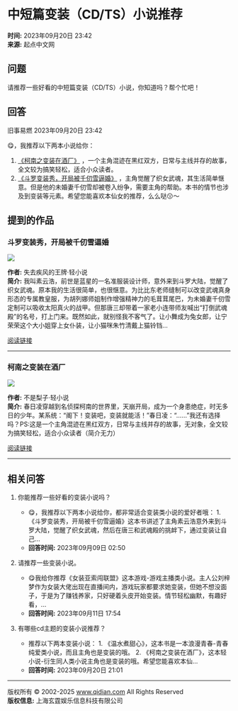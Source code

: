 # 中短篇变装（CD/TS）小说推荐

**时间:** 2023年09月20日 23:42  
**来源:** 起点中文网

## 问题
请推荐一些好看的中短篇变装（CD/TS）小说，你知道吗？帮个忙吧！

## 回答
旧事易燃 2023年09月20日 23:42

😋，我推荐以下两本小说给你： 
1. [《柯南之变装在酒厂》](/book/1032672121/) ，一个主角混迹在黑红双方，日常与主线并存的故事，全文较为搞笑轻松，适合小众读者。
2. [《斗罗变装秀，开局被千仞雪逼婚》](/book/1035585231/) ，主角觉醒了织女武魂，其生活简单惬意。但是他的未婚妻千仞雪却被卷入纷争，需要主角的帮助。本书的情节也涉及到变装等元素。希望您能喜欢本仙女的推荐，么么哒😗～

## 提到的作品

### 斗罗变装秀，开局被千仞雪逼婚
![](//bookcover.yuewen.com/qdbimg/349573/1035585231/180)

**作者:** 失去疾风的王牌·轻小说  
**简介:** 我叫素云浩，前世是蓝星的一名准服装设计师，意外来到斗罗大陆，觉醒了织女武魂。原本我的生活很简单，也很惬意。为比比东老师缝制可以改变武魂真身形态的专属教皇服，为胡列娜师姐制作增强精神力的毛茸茸尾巴，为未婚妻千仞雪定制可以吸收太阳真火的战甲。但那唐三却带着一家老小连带师友喊出“打倒武魂殿”的名号，打上门来。既然如此，就别怪我不客气了。让小舞成为兔女郎，让宁荣荣这个大小姐穿上女仆装，让小猫咪朱竹清戴上猫铃铛...

[阅读链接](/book/1035585231/)

---

### 柯南之变装在酒厂
![](//bookcover.yuewen.com/qdbimg/349573/1032672121/180)

**作者:** 不是梨子·轻小说  
**简介:** 春日凌穿越到名侦探柯南的世界里，天崩开局，成为一个身患绝症，时无多日的少年。某系统：“阁下！变装吧，变装就能活！”春日凌：“......”我还有选择吗？PS:这是一个主角混迹在黑红双方，日常与主线并存的故事，无对象，全文较为搞笑轻松，适合小众读者（简介无力）

[阅读链接](/book/1032672121/)

---

## 相关问答
1. 你能推荐一些好看的变装小说吗？
   - 😋，我推荐以下两本小说给你，都非常适合变装类小说的爱好者哦： 1. 《斗罗变装秀，开局被千仞雪逼婚》这本书讲述了主角素云浩意外来到斗罗大陆，觉醒了织女武魂，然后在唐三和武魂殿的挑衅下，通过变装让自己...
   * **回答时间:** 2023年09月09日 02:50

2. 请推荐一些变装小说。
   - 😋我给你推荐《女装亚索闯联盟》这本游戏-游戏主播类小说。主人公刘梓梦作为女装大佬出现在直播间内，游戏玩家都要求她变装，但她不想没面子，于是为了赚钱养家，只好硬着头皮开始变装。情节轻松幽默，有趣好看，...
   * **回答时间:** 2023年09月11日 17:54

3. 有哪些cd主题的变装小说推荐？
   - 推荐以下两本变装小说： 1. 《温水煮甜心》，这本书是一本浪漫青春-青春纯爱类小说，而且主角也是变装的哦。 2. 《柯南之变装在酒厂》，这本轻小说-衍生同人类小说主角也是变装的哦。希望您能喜欢本仙...
   * **回答时间:** 2023年09月20日 21:01

---

版权所有 © 2002-2025 www.qidian.com All Rights Reserved  
**版权信息:** 上海玄霆娱乐信息科技有限公司
<!-- tcd_original_link https://m.qidian.com/ask/qqbqbzfsklw -->
